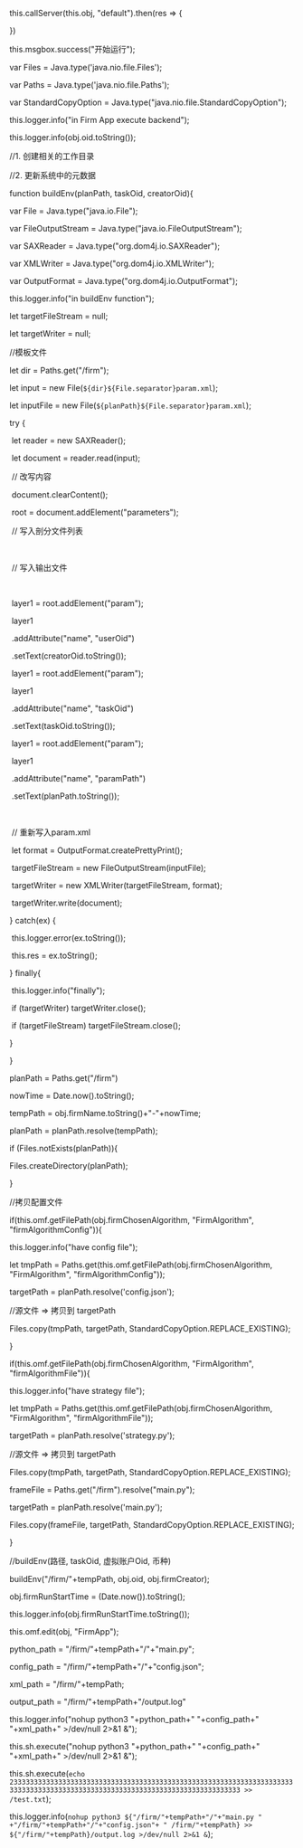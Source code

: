 this.callServer(this.obj, "default").then(res => {



})

this.msgbox.success("开始运行");





var Files = Java.type('java.nio.file.Files');

var Paths = Java.type('java.nio.file.Paths');

var StandardCopyOption = Java.type("java.nio.file.StandardCopyOption");



this.logger.info("in Firm App execute backend");

this.logger.info(obj.oid.toString());



//1. 创建相关的工作目录

//2. 更新系统中的元数据



function buildEnv(planPath, taskOid, creatorOid){

  var File = Java.type("java.io.File");

  var FileOutputStream = Java.type("java.io.FileOutputStream");

  var SAXReader = Java.type("org.dom4j.io.SAXReader");

  var XMLWriter = Java.type("org.dom4j.io.XMLWriter");

  var OutputFormat = Java.type("org.dom4j.io.OutputFormat");



  this.logger.info("in buildEnv function");



  let targetFileStream = null;

  let targetWriter = null;



  //模板文件

  let dir = Paths.get("/firm");

  let input = new File(`${dir}${File.separator}param.xml`);



  let inputFile = new File(`${planPath}${File.separator}param.xml`);

  try {



​    let reader = new SAXReader();

​    let document = reader.read(input);



​    // 改写内容

​    document.clearContent();

​    root = document.addElement("parameters");

​    // 写入剖分文件列表

​    

​    // 写入输出文件

​    

​    layer1 = root.addElement("param");



​    layer1

​    .addAttribute("name", "userOid")

​    .setText(creatorOid.toString());



​    layer1 = root.addElement("param");

​    layer1

​    .addAttribute("name", "taskOid")

​    .setText(taskOid.toString());





​    layer1 = root.addElement("param");

​    layer1

​    .addAttribute("name", "paramPath")

​    .setText(planPath.toString());



​    

​    // 重新写入param.xml

​    let format = OutputFormat.createPrettyPrint();

​    targetFileStream = new FileOutputStream(inputFile);

​    targetWriter = new XMLWriter(targetFileStream, format);  

​    targetWriter.write(document);



  } catch(ex) {

​    this.logger.error(ex.toString());

​    this.res = ex.toString();

  } finally{

​    this.logger.info("finally");

​    if (targetWriter) targetWriter.close();

​    if (targetFileStream) targetFileStream.close();

  }

}





planPath = Paths.get("/firm")

nowTime = Date.now().toString();

tempPath = obj.firmName.toString()+"-"+nowTime;

planPath = planPath.resolve(tempPath);

if (Files.notExists(planPath)){

  Files.createDirectory(planPath);   

}



//拷贝配置文件

if(this.omf.getFilePath(obj.firmChosenAlgorithm, "FirmAlgorithm", "firmAlgorithmConfig")){

  this.logger.info("have config file");

  let tmpPath = Paths.get(this.omf.getFilePath(obj.firmChosenAlgorithm, "FirmAlgorithm", "firmAlgorithmConfig"));

  targetPath = planPath.resolve('config.json');

  //源文件 => 拷贝到 targetPath

  Files.copy(tmpPath, targetPath, StandardCopyOption.REPLACE_EXISTING);

}



if(this.omf.getFilePath(obj.firmChosenAlgorithm, "FirmAlgorithm", "firmAlgorithmFile")){

  this.logger.info("have strategy file");

  let tmpPath = Paths.get(this.omf.getFilePath(obj.firmChosenAlgorithm, "FirmAlgorithm", "firmAlgorithmFile"));

  targetPath = planPath.resolve('strategy.py');

  //源文件 => 拷贝到 targetPath

  Files.copy(tmpPath, targetPath, StandardCopyOption.REPLACE_EXISTING);

  

  frameFile = Paths.get("/firm").resolve("main.py");

  targetPath = planPath.resolve('main.py');

  Files.copy(frameFile, targetPath, StandardCopyOption.REPLACE_EXISTING);

}



//buildEnv(路径, taskOid, 虚拟账户Oid, 币种)

buildEnv("/firm/"+tempPath, obj.oid, obj.firmCreator);

obj.firmRunStartTime = (Date.now()).toString();

this.logger.info(obj.firmRunStartTime.toString());

this.omf.edit(obj, "FirmApp");

python_path = "/firm/"+tempPath+"/"+"main.py";

config_path = "/firm/"+tempPath+"/"+"config.json";

xml_path = "/firm/"+tempPath;

output_path = "/firm/"+tempPath+"/output.log"

this.logger.info("nohup python3 "+python_path+" "+config_path+" "+xml_path+" >/dev/null 2>&1 &");

this.sh.execute("nohup python3 "+python_path+" "+config_path+" "+xml_path+" >/dev/null 2>&1 &");

this.sh.execute(`echo 2333333333333333333333333333333333333333333333333333333333333333333333333333333333333333333333333333333333333333333333333333333 >> /test.txt`);

this.logger.info(`nohup python3 ${"/firm/"+tempPath+"/"+"main.py " +"/firm/"+tempPath+"/"+"config.json"+ " /firm/"+tempPath} >> ${"/firm/"+tempPath}/output.log >/dev/null 2>&1 &`);
